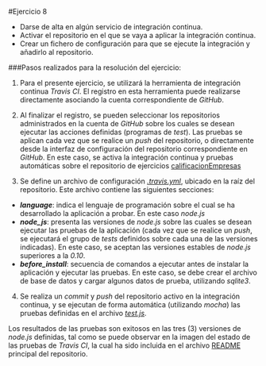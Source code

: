 #Ejercicio 8

- Darse de alta en algún servicio de integración continua.
- Activar el repositorio en el que se vaya a aplicar la integración continua.
- Crear un fichero de configuración para que se ejecute la integración y añadirlo al repositorio.

###Pasos realizados para la resolución del ejercicio:

1. Para el presente ejercicio, se utilizará la herramienta de integración continua _Travis CI_. El registro en esta herramienta puede realizarse directamente asociando la cuenta correspondiente de _GitHub_.

2. Al finalizar el registro, se pueden seleccionar los repositorios administrados en la cuenta de _GitHub_ sobre los cuales se desean ejecutar las acciones definidas (programas de _test_). Las pruebas se aplican cada vez que se realice un _push_ del repositorio, o directamente desde la interfaz de configuración del repositorio correspondiente en _GitHub_. En este caso, se activa la integración continua y pruebas automáticas sobre el repositorio de ejercicios [calificacionEmpresas](https://github.com/jfrancisco4490/calificacionEmpresa)

3. Se define un archivo de configuración [_.travis.yml_](https://github.com/jfrancisco4490/calificacionEmpresa/blob/master/.travis.yml), ubicado en la raíz del repositorio. Este archivo contiene las siguientes secciones:

 - **_language_**: indica el lenguaje de programación sobre el cual se ha desarrollado la aplicación a probar. En este caso _node.js_
 - **_node_js_**: presenta las versiones de _node.js_ sobre las cuales se desean ejecutar las pruebas de la aplicación (cada vez que se realice un _push_, se ejecutará el grupo de _tests_ definidos sobre cada una de las versiones indicadas). En este caso, se aceptan las versiones estables de _node.js_ superiores a la _0.10_.
 - **_before_install_**: secuencia de comandos a ejecutar antes de instalar la aplicación y ejecutar las pruebas. En este caso, se debe crear el archivo de base de datos y cargar algunos datos de prueba, utilizando _sqlite3_.

4. Se realiza un _commit_ y _push_ del repositorio activo en la integración continua, y se ejecutan de forma automática (utilizando _mocha_) las pruebas definidas en el archivo [_test.js_](https://github.com/jfrancisco4490/calificacionEmpresa/blob/master/test/test.js).

Los resultados de las pruebas son exitosos en las tres (3) versiones de _node.js_ definidas, tal como se puede observar en la imagen del estado de las pruebas de _Travis CI_, la cual ha sido incluida en el archivo [README](https://github.com/jfrancisco4490/calificacionEmpresa/blob/master/README.md) principal del repositorio.